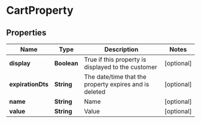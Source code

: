 

# CartProperty


## Properties

| Name | Type | Description | Notes |
|------------ | ------------- | ------------- | -------------|
|**display** | **Boolean** | True if this property is displayed to the customer |  [optional] |
|**expirationDts** | **String** | The date/time that the property expires and is deleted |  [optional] |
|**name** | **String** | Name |  [optional] |
|**value** | **String** | Value |  [optional] |



